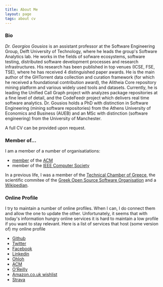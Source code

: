 ```yaml
---
title: About Me
layout: page
tags: about cv
---
```


### Bio

*Dr. Georgios Gousios* is an assistant professor at the Software Engineering
Group, Delft University of Technology, where he leads the group's Software
Analytics lab. He works in the fields of sofware ecosystems, software testing,
distributed software development processes and research infrastructures.  His
research has been published in top venues (ICSE, FSE, TSE), where he has
received 4 distinguished paper awards. He is the main author of the GHTorrent
data collection and curation framework (for which he received a foundational
contribution award), the Alitheia Core repository mining platform and various
widely used tools and datasets. Currently, he is leading the Unified Call Graph
project with analyzes package repositories at a fine level of detail,  and the
CodeFeedr project which delivers real time software analytics. Dr. Gousios holds
a PhD with distinction in Software Engineering (mining software repositories)
from the Athens University of Economics and Business (AUEB) and an MSc with
distinction (software engineering) from the University of Manchester.

A full CV can be provided upon request.

### Member of...

I am a member of a number of organisatiations:

* [member](http://portal.acm.org/author_page.cfm?id=81351592431) of the [ACM](http://www.acm.org)
* member of the [IEEE Computer Society](http://www.computer.org)

In a previous life, I was a member of the [Technical Chamber of Greece](http://www.tee.gr), the scientific commitee of the [Greek Open Source Software Organisation](http://ellak.gr/) and a [Wikipedian](http://en.wikipedia.org/wiki/User:Gousiosg).

### Online Profile

I try to maintain a number of online profiles. When I can, I do connect
them and allow the one to update the other. Unfortunately, it seems
that with today's information hungry online services it is hard to
maintain a low profile if you want to stay relevant. Here is a list of
services that host (some version of) my online profile

* [Github](https://github.com/gousiosg)
* [Twitter](http://twitter.com/gousiosg)
* [Facebook](http://www.facebook.com/gousiosg)
* [Linkedin](http://www.linkedin.com/in/georgiosgousios)
* [Ohloh](http://www.ohloh.net/accounts/gousiosg)
* [ACM](http://portal.acm.org/author_page.cfm?id=81351592431)
* [O'Reilly](http://www.oreillynet.com/pub/au/3473)
* [Amazon.co.uk wishlist](http://www.amazon.co.uk/wishlist/2ONAREYL5GL9S)
* [Strava](https://www.strava.com/athletes/14122138)
